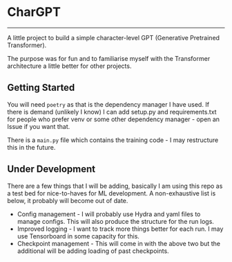 # CharGPT

---

A little project to build a simple character-level GPT (Generative Pretrained Transformer).

The purpose was for fun and to familiarise myself with the Transformer architecture a little better for other projects.

## Getting Started

You will need `poetry` as that is the dependency manager I have used. If there is demand (unlikely I know) I can add
setup.py and requirements.txt for people who prefer venv or some other dependency manager - open an Issue if you want that.

There is a `main.py` file which contains the training code - I may restructure this in the future.

## Under Development

There are a few things that I will be adding, basically I am using this repo as a test bed for nice-to-haves for
ML development. A non-exhaustive list is below, it probably will become out of date.

- Config management - I will probably use Hydra and yaml files to manage configs. This will also produce the structure
  for the run logs.
- Improved logging - I want to track more things better for each run. I may use Tensorboard in some capacity for this.
- Checkpoint management - This will come in with the above two but the additional will be adding loading of past checkpoints.
